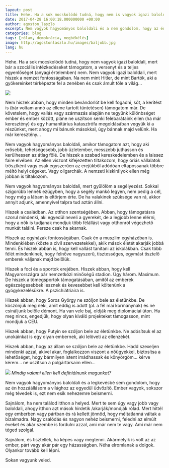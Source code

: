 ```yaml
---
layout: post
title: Hehe. Ha a sok mocskolódó tudná, hogy nem is vagyok igazi baloldali...
date: 2017-04-28 16:00:18.000000000 +00:00
author: agoston_laszlo
excerpt: Nem vagyok hagyományos baloldali és a nem gondolom, hogy az én hozzáállásom a világhoz az egyedül üdvözítő. Ember vagyok, sokszor még tévedek is, ezt nem esik nehezemre beismerni. 
categories: blog
tags: [rólam, demokrácia, megbékélés]
image: http://agostonlaszlo.hu/images/baljobb.jpg
lang: hu
---
```

Hehe. Ha a sok mocskolódó tudná, hogy nem vagyok igazi baloldali, mert bár a szociális intézkedéseket támogatom, a versenyt és a teljes egyenlőséget (anyagi értelemben) nem. Nem vagyok igazi baloldali, mert hiszek a nemzet fontosságában. Na nem mint Hitler, de mint Bartók, aki a gyökereinket térképezte fel a zenében és csak ámult tőle a világ...

![](http://agostonlaszlo.hu/images/baljobb.jpg)

Nem hiszek abban, hogy minden bevándorlót be kell fogadni, sőt, a kerítést is (bár voltam annó az ellene tartott tüntetésen) támogatom már. De követelem, hogy vallás vagy származás alapján ne tegyünk különbséget ember és ember között, pláne ne uszítson senki felebarátaink ellen (ha már keresztény) és egy humanitárius katasztrófa megoldásában vegyük ki a részünket, mert ahogy mi bánunk másokkal, úgy bánnak majd velünk. Ha már keresztény...

Nem vagyok hagyományos baloldali, amikor támogatom azt, hogy aki erősebb, tehetségesebb, jobb üzletember, messzebb juthasson és kerülhessen az átlag fölé. De hiszek a szabad kereskedelemben és a laissez faire elvében. Az ellen viszont kifejezetten tiltakozom, hogy óriás vállalatok trösztként vagy csak egyszerűen az erejükből adódóan eltapossanak többre méltó helyi cégeket. Vagy oligarchák. A nemzeti kiskirályok ellen még jobban is tiltakozom. 

Nem vagyok hagyományos baloldali, mert gyűlölöm a segélyezést. Sokkal szigorúbb lennék ezügyben, hogy a segély mankó legyen, nem pedig a cél, hogy még a lábam is eltörjem érte. De ha valakinek szüksége van rá, akkor annyit adjunk, amennyivel talpra tud aztán állni. 

Hiszek a családban. Az otthon szentségében. Abban, hogy támogatásra szorul mindenki, aki egyedül neveli a gyerekét, de a legjobb lenne elérni, hogy a nők is tudjanak mondjuk több félállást vagy otthonról végezhető munkát találni. Persze csak ha akarnak.

Hiszek az egyházak fontosságában. Csak én a muszlim egyházéban is. Mindenkiében (közte a civil szervezetekkel), akik mások életét akarják jobbá tenni. És hiszek abban is, hogy kell vallást tanítani az iskolákban. Csak több félét mindenkinek, hogy felnőve nagyszerű, tisztességes, egymást tisztelő emberek váljanak majd belőlük. 

Hiszek a foci és a sportok erejében. Hiszek abban, hogy kell Magyarországra pár nemzetközi minőségű stadion. Úgy három. Maximum. De hiszek a tömegsportok támogatásában, amitől az emberek egészségesebbek lesznek és kevesebbet kell költenünk a gyógykezelésükre. A pszichiátriaira is.

Hiszek abban, hogy Soros György ne szóljon bele az életünkbe. De köszönjük meg neki, amit eddig is adott (pl. a fél mai kormánynak) és ne csináljunk belőle démont. Ha van vele baj, oldják meg diplomáciai úton. Ha meg nincs, engedjük, hogy olyan kiváló projekteket támogasson, mint mondjuk a CEU.

Hiszek abban, hogy Putyin se szóljon bele az életünkbe. Ne adósítsuk el az unokáinkat is egy olyan embernek, aki lelöveti az ellenzékét. 

Hiszek abban, hogy az állam se szóljon bele az életünkbe. Hadd szexeljen mindenki azzal, akivel akar, foglalkozzon viszont a nőügyekkel, biztosítsa a lehetőséget, hogy bármilyen istent imádhassak és könyörgöm... kérve kérem... ne uszítson a polgártársaim ellen...

![](http://agostonlaszlo.hu/images/jobbal.jpg)
*Mindig valami ellen kell definiálnunk magunkat?*

Nem vagyok hagyományos baloldali és a legkevésbé sem gondolom, hogy az én hozzáállásom a világhoz az egyedül üdvözítő. Ember vagyok, sokszor még tévedek is, ezt nem esik nehezemre beismerni. 

Sajnálom, ha nem találod itthon a helyed. Mert te sem úgy vagy jobb vagy baloldali, ahogy itthon azt mások hirdetik /akarják/mondják rólad. Mert hittél egy emberben vagy pártban és rá kellett jönnöd, hogy méltatlanná váltak a bizalmadra. Nagy csalódás és nagyon nehéz beismerni, feledni az elmúlt éveket és akár szembe is fordulni azzal, ami már nem te vagy. Ami már nem téged szolgál. 

Sajnálom, és tisztellek, ha képes vagy megtenni. Akármelyik is volt az az ember, párt vagy akár pár egy házasságban. Néha elromlanak a dolgok. Olyankor tovább kell lépni. 

Sokan vagyunk veled.
